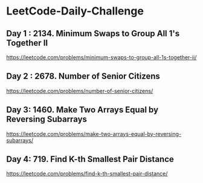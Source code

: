 # LeetCode-Daily-Challenge

## Day 1 : 2134. Minimum Swaps to Group All 1's Together II
https://leetcode.com/problems/minimum-swaps-to-group-all-1s-together-ii/

## Day 2 : 2678. Number of Senior Citizens
https://leetcode.com/problems/number-of-senior-citizens/

## Day 3: 1460. Make Two Arrays Equal by Reversing Subarrays
https://leetcode.com/problems/make-two-arrays-equal-by-reversing-subarrays/

## Day 4: 719. Find K-th Smallest Pair Distance
https://leetcode.com/problems/find-k-th-smallest-pair-distance/
